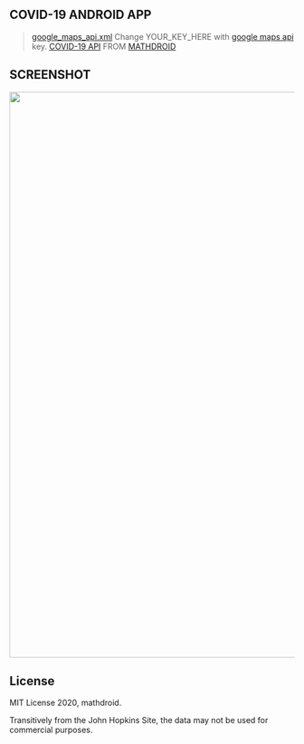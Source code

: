 ## COVID-19 ANDROID APP
> [google_maps_api.xml](https://github.com/sqayner/a-covid19-app/blob/master/app/src/debug/res/values/google_maps_api.xml) Change YOUR_KEY_HERE with [google maps api](https://console.developers.google.com/apis/library/maps-android-backend.googleapis.com) key.
> [COVID-19 API](https://github.com/mathdroid/covid-19-api) FROM [MATHDROID](https://github.com/mathdroid)


## SCREENSHOT
<div align="center">
    <img width="1000" src="https://github.com/sqayner/a-covid19-app/blob/master/covid19thumbnail.png">  
</div>


## License
MIT License 2020, mathdroid.

Transitively from the John Hopkins Site, the data may not be used for commercial purposes.